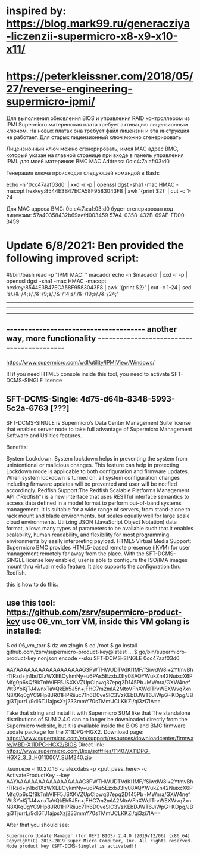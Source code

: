 # inspired by:	https://blog.mark99.ru/generacziya-liczenzii-supermicro-x8-x9-x10-x11/
#				https://peterkleissner.com/2018/05/27/reverse-engineering-supermicro-ipmi/

Для выполнения обновления BIOS и управления RAID контроллером из IPMI Supermicro материнская плата
требует активацию лицензионным ключом. На новых платах она требует файл лицензии и эта инструкция не работает.
Для старых лицензионный ключ можно сгенерировать

Лицензионный ключ можно сгенерировать, имея MAC адрес BMC, который указан на главной странице
при входе в панель управления IPMI.
для моей материнки: BMC MAC Address: 0c:c4:7a:af:03:d0

Генерация ключа происходит следующей командой в Bash:

echo -n '0cc47aaf03d0' | xxd -r -p | openssl dgst -sha1 -mac HMAC -macopt hexkey:8544E3B47ECA58F9583043F8 | awk '{print $2}' | cut -c 1-24

Для MAC адреса BMC: 0c:c4:7a:af:03:d0
будет сгенерирован код лицензии: 57a40358432b69aefd003459
57A4-0358-432B-69AE-FD00-3459

# Update 6/8/2021: Ben provided the following improved script:

#!/bin/bash
read -p "IPMI MAC: " macaddr
echo -n $macaddr | xxd -r -p | openssl dgst -sha1 -mac HMAC -macopt hexkey:8544E3B47ECA58F9583043F8 | awk '{print $2}' | cut -c 1-24 | sed 's/./&-/4;s/./&-/9;s/./&-/14;s/./&-/19;s/./&-/24;'

-----------------------------------------------------------------------------------------------------------------
-----------------------------------------------------------------------------------------------------------------
-----------------------------------------------------------------------------------------------------------------
-------------------------------------- another way, more functionality ------------------------------------------
-----------------------------------------------------------------------------------------------------------------

https://www.supermicro.com/wdl/utility/IPMIView/Windows/

!!! if you need HTML5 console inside this tool, you need to activate SFT-DCMS-SINGLE licence

SFT-DCMS-Single:	4d75-d64b-8348-5993-5c2a-6763 [???]
-----------------
SFT-DCMS-SINGLE is Supermicro’s Data Center Management Suite license that enables server node
				to take full advantage of Supermicro Management Software and Utilities features.

Benefits:

System Lockdown: System lockdown helps in preventing the system from unintentional or malicious changes. This feature can help in protecting Lockdown mode is applicable to both configuration and firmware updates. When system lockdown is turned on, all system configuration changes including firmware updates will be prevented and user will be notified accordingly.
Redfish Support:The Redfish Scalable Platforms Management API ("Redfish") is a new interface that uses RESTful interface semantics to access data defined in a model format to perform out-of-band systems management. It is suitable for a wide range of servers, from stand-alone to rack mount and blade environments, but scales equally well for large scale cloud environments. Utilizing JSON (JavaScript Object Notation) data format, allows many types of parameters to be available such that it enables scalability, human readability, and flexibility for most programming environments by easily interpreting payload.
HTML5 Virtual Media Support: Supermicro BMC provides HTML5-based remote presence (iKVM) for user management remotely far away from the place. With the SFT-DCMS-SINGLE license key enabled, user is able to configure the ISO/IMA images mount thru virtual media feature. It also supports the configuration thru Redfish.

this is how to do this:

use this tool: https://github.com/zsrv/supermicro-product-key
use 06_vm_torr VM, inside this VM golang is installed:
-------
$ cd 06_vm_torr
$ dz vm zlogin
$ cd /root
$ go install github.com/zsrv/supermicro-product-key@latest
...
$ go/bin/supermicro-product-key nonjson encode --sku SFT-DCMS-SINGLE 0cc47aaf03d0

AAYAAAAAAAAAAAAAAAAAAG3PWTHWUDTVdKI1MF/fSiwdW8i+2YtmvBhrTIRzd+jn1bd1XzWXEBOykmNy+u6PAs5EzxbJ3Iy08AQYWukZn42NuixcX6PMfg0p6sQf8kTnhVlFF5JSXKVZUpCIpwq37epq2D145Pb+MWnra/GXW4nefWt3YoKjTJ4wnxTaVQkEh5J5n+jFHC7m2mIA2MtoVFhXWdlTrvWEXWvq7xnN8XKq0gYC9Hp8JR01HPRiiuc71h6D0veSlC3VzKEbDJWT6JiWpG+KDpg/JBgi3TjurrL/9dl6TJ1ajpsXzj233mmY70sTMmUCLKKZi/qi3zi7lA==

Take that string and install it with Supermicro SUM like that
The standalone distributions of SUM 2.4.0 can no longer be downloaded directly from the Supermicro website,
but it is available inside the BIOS and BMC firmware update package for the X11DPG-HGX2.
Download page: https://www.supermicro.com/en/support/resources/downloadcenter/firmware/MBD-X11DPG-HGX2/BIOS
Direct link: https://www.supermicro.com/Bios/softfiles/11407/X11DPG-HGX2_3_3_HG11000V_SUM240.zip

.\sum.exe -i 10.2.0.16 -u alexxlabs -p <put_pass_here> -c ActivateProductKey --key AAYAAAAAAAAAAAAAAAAAAG3PWTHWUDTVdKI1MF/fSiwdW8i+2YtmvBhrTIRzd+jn1bd1XzWXEBOykmNy+u6PAs5EzxbJ3Iy08AQYWukZn42NuixcX6PMfg0p6sQf8kTnhVlFF5JSXKVZUpCIpwq37epq2D145Pb+MWnra/GXW4nefWt3YoKjTJ4wnxTaVQkEh5J5n+jFHC7m2mIA2MtoVFhXWdlTrvWEXWvq7xnN8XKq0gYC9Hp8JR01HPRiiuc71h6D0veSlC3VzKEbDJWT6JiWpG+KDpg/JBgi3TjurrL/9dl6TJ1ajpsXzj233mmY70sTMmUCLKKZi/qi3zi7lA==

After that you should see:

	Supermicro Update Manager (for UEFI BIOS) 2.4.0 (2019/12/06) (x86_64)
	Copyright(C) 2013-2019 Super Micro Computer, Inc. All rights reserved.
	Node product key (SFT-DCMS-Single) is activated!!

